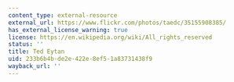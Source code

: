 ```yaml
---
content_type: external-resource
external_url: https://www.flickr.com/photos/taedc/35155908385/
has_external_license_warning: true
license: https://en.wikipedia.org/wiki/All_rights_reserved
status: ''
title: Ted Eytan
uid: 233b6b4b-de2e-422e-8ef5-1a83731438f9
wayback_url: ''
---
```

